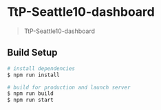 # TtP-Seattle10-dashboard

> TtP-Seattle10-dashboard

## Build Setup

``` bash
# install dependencies
$ npm run install

# build for production and launch server
$ npm run build
$ npm run start
```
